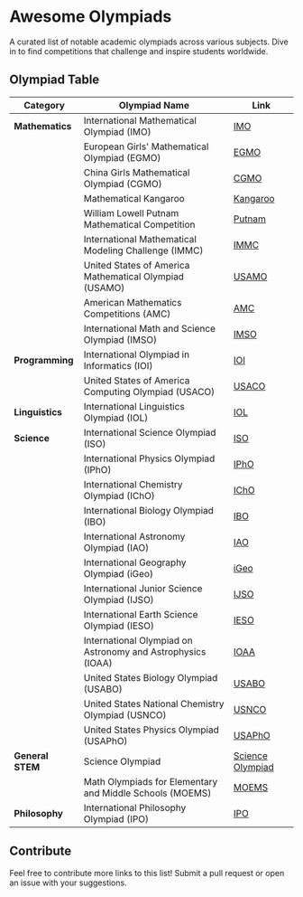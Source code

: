 # Awesome Olympiads

A curated list of notable academic olympiads across various subjects. Dive in to find competitions that challenge and inspire students worldwide.

## Olympiad Table

| Category                  | Olympiad Name                                                                                   | Link                                           |
|---------------------------|------------------------------------------------------------------------------------------------|------------------------------------------------|
| **Mathematics**           | International Mathematical Olympiad (IMO)                                                    | [IMO](https://www.imo-official.org)            |
|                           | European Girls' Mathematical Olympiad (EGMO)                                                  | [EGMO](https://www.egmo.org)                   |
|                           | China Girls Mathematical Olympiad (CGMO)                                                      | [CGMO](https://www.cgmo.org)                   |
|                           | Mathematical Kangaroo                                                                          | [Kangaroo](https://www.kangaroo.org)           |
|                           | William Lowell Putnam Mathematical Competition                                                 | [Putnam](https://www.math.harvard.edu/putnam)  |
|                           | International Mathematical Modeling Challenge (IMMC)                                           | [IMMC](https://www.immchallenge.org)           |
|                           | United States of America Mathematical Olympiad (USAMO)                                         | [USAMO](https://www.maa.org/math-competitions/usamo) |
|                           | American Mathematics Competitions (AMC)                                                       | [AMC](https://www.maa.org/math-competitions/amc) |
|                           | International Math and Science Olympiad (IMSO)                                                | [IMSO](https://projects.iq.harvard.edu/matholympiad/home) |
| **Programming**           | International Olympiad in Informatics (IOI)                                                   | [IOI](https://ioinformatics.org)              |
|                           | United States of America Computing Olympiad (USACO)                                            | [USACO](https://usaco.guide)                  |
| **Linguistics**           | International Linguistics Olympiad (IOL)                                                      | [IOL](https://ioling.org)                     |
| **Science**               | International Science Olympiad (ISO)                                                          | [ISO](https://www.iosociety.org)              |
|                           | International Physics Olympiad (IPhO)                                                         | [IPhO](http://www.ipho.org)                   |
|                           | International Chemistry Olympiad (IChO)                                                       | [IChO](http://www.icho.sk)                    |
|                           | International Biology Olympiad (IBO)                                                          | [IBO](http://www.ibo-info.org)                |
|                           | International Astronomy Olympiad (IAO)                                                        | [IAO](https://www.astroolympiad.org)          |
|                           | International Geography Olympiad (iGeo)                                                       | [iGeo](https://www.geoolympiad.org)           |
|                           | International Junior Science Olympiad (IJSO)                                                  | [IJSO](http://www.ijso.info)                  |
|                           | International Earth Science Olympiad (IESO)                                                   | [IESO](http://www.ieso-info.org)              |
|                           | International Olympiad on Astronomy and Astrophysics (IOAA)                                   | [IOAA](http://www.ioaa.org)                   |
|                           | United States Biology Olympiad (USABO)                                                        | [USABO](https://www.usabo-train.org)          |
|                           | United States National Chemistry Olympiad (USNCO)                                             | [USNCO](https://www.acs.org/content/acs/en/education/students/highschool/olympiad.html) |
|                           | United States Physics Olympiad (USAPhO)                                                       | [USAPhO](https://www.aapt.org/physicsteam/)   |
| **General STEM**          | Science Olympiad                                                                              | [Science Olympiad](https://www.soinc.org)     |
|                           | Math Olympiads for Elementary and Middle Schools (MOEMS)                                      | [MOEMS](https://moems.org)                    |
| **Philosophy**            | International Philosophy Olympiad (IPO)                                                       | [IPO](http://www.philosophyolympiad.org)      |

## Contribute

Feel free to contribute more links to this list! Submit a pull request or open an issue with your suggestions.
